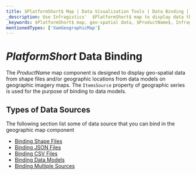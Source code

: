 ```yaml
---
title: $PlatformShort$ Map | Data Visualization Tools | Data Binding | Infragistics
_description: Use Infragistics'  $PlatformShort$ map to display data that contains geographic locations from view models or geo-spatial data loaded from shape files on geographic imagery maps. View $ProductName$ map demos!
_keywords: $PlatformShort$ map, geo-spatial data, $ProductName$, Infragistics, data binding
mentionedTypes: ['XamGeographicMap']
---
```

# $PlatformShort$ Data Binding

The $ProductName$ map component is designed to display geo-spatial data from shape files and/or geographic locations from data models on geographic imagery maps. The `ItemsSource` property of geographic series is used for the purpose of binding to data models.

## Types of Data Sources
The following section list some of data source that you can bind in the geographic map component

- [Binding Shape Files](geo-map-binding-shp-file.md)
- [Binding JSON Files](geo-map-binding-data-json-points.md)
- [Binding CSV Files](geo-map-binding-data-csv.md)
- [Binding Data Models](geo-map-binding-data-model.md)
- [Binding Multiple Sources](geo-map-binding-multiple-sources.md)